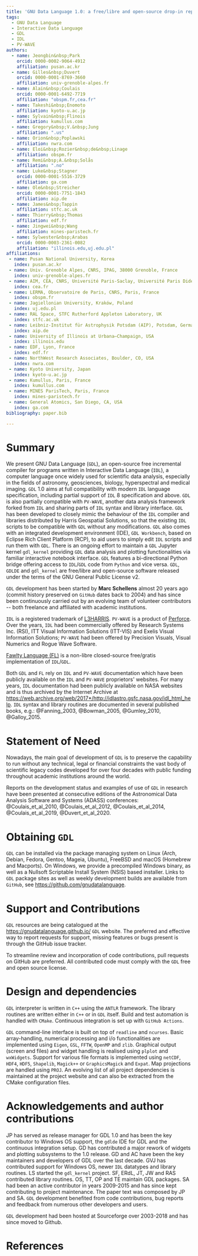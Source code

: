 ```yaml
---
title: 'GNU Data Language 1.0: a free/libre and open-source drop-in replacement for IDL/PV-WAVE'
tags:
  - GNU Data Language
  - Interactive Data Language
  - GDL
  - IDL
  - PV-WAVE
authors:
  - name: Jeongbin&nbsp;Park
    orcid: 0000-0002-9064-4912
    affiliation: pusan.ac.kr
  - name: Gilles&nbsp;Duvert
    orcid: 0000-0001-8769-3660 
    affiliation: univ-grenoble-alpes.fr
  - name: Alain&nbsp;Coulais
    orcid: 0000-0001-6492-7719
    affiliation: "obspm.fr,cea.fr"
  - name: Takeshi&nbsp;Enomoto
    affiliation: kyoto-u.ac.jp
  - name: Sylvain&nbsp;Flinois
    affiliation: kumullus.com
  - name: Gregory&nbsp;V.&nbsp;Jung
    affiliation: ".us"
  - name: Orion&nbsp;Poplawski
    affiliation: nwra.com
  - name: Eloi&nbsp;Rozier&nbsp;de&nbsp;Linage
    affiliation: obspm.fr
  - name: Remi&nbsp;A.&nbsp;Solås
    affiliation: ".no" 
  - name: Luke&nbsp;Stagner 
    orcid: 0000-0001-5516-3729
    affiliation: ga.com
  - name: Ole&nbsp;Streicher
    orcid: 0000-0001-7751-1843
    affiliation: aip.de
  - name: James&nbsp;Tappin
    affiliation: stfc.ac.uk
  - name: Thierry&nbsp;Thomas
    affiliation: edf.fr
  - name: Jingwei&nbsp;Wang
    affiliation: mines-paristech.fr
  - name: Sylwester&nbsp;Arabas
    orcid: 0000-0003-2361-0082
    affiliation: "illinois.edu,uj.edu.pl"
affiliations:
 - name: Pusan National University, Korea
   index: pusan.ac.kr
 - name: Univ. Grenoble Alpes, CNRS, IPAG, 38000 Grenoble, France 
   index: univ-grenoble-alpes.fr
 - name: AIM, CEA, CNRS, Université Paris-Saclay, Université Paris Diderot, Sorbonne Paris Cité, Gif-sur-Yvette, France
   index: cea.fr
 - name: LERMA, Observatoire de Paris, CNRS, Paris, France 
   index: obspm.fr
 - name: Jagiellonian University, Kraków, Poland
   index: uj.edu.pl
 - name: RAL Space, STFC Rutherford Appleton Laboratory, UK 
   index: stfc.ac.uk
 - name: Leibniz-Institut für Astrophysik Potsdam (AIP), Potsdam, Germany 
   index: aip.de
 - name: University of Illinois at Urbana–Champaign, USA
   index: illinois.edu
 - name: EDF, Lyon, France
   index: edf.fr
 - name: NorthWest Research Associates, Boulder, CO, USA
   index: nwra.com
 - name: Kyoto University, Japan
   index: kyoto-u.ac.jp
 - name: Kumullus, Paris, France
   index: kumullus.com
 - name: MINES ParisTech, Paris, France
   index: mines-paristech.fr
 - name: General Atomics, San Diego, CA, USA
   index: ga.com
bibliography: paper.bib

---
```


# Summary

We present GNU Data Language (`GDL`), an open-source free incremental compiler for programs written in Interactive Data
  Language (`IDL`), a computer language once widely used for scientific data analysis, especially in the fields of astronomy,
  geosciences, biology, hyperspectral and medical imaging. 
`GDL` 1.0 aims at full compatibility with modern `IDL` language specification, including partial support
  of `IDL` 8 specification and above.
`GDL` is also partially compatible with `PV-WAVE`, another data analysis framework forked from `IDL` and 
  sharing parts of `IDL` syntax and library interface.
`GDL` has been developed to closely mimic the behaviour of the `IDL` compiler and libraries distributed by
  Harris Geospatial Solutions, so that the existing `IDL` scripts to be compatible with `GDL` without any modifications. 
`GDL` also comes with an integrated development environment (IDE), `GDL Workbench`, based on Eclipse Rich Client Platform (RCP),
  to aid users to simply edit `IDL` scripts and run them with `GDL`.
There is an ongoing effort to maintain a `GDL` Jupyter kernel `gdl_kernel` providing `GDL` data analysis and plotting functionalities
  via familiar interactive notebook interface.
`GDL` features a bi-directional Python bridge offering access to `IDL`/`GDL` code from `Python` and vice versa.
`GDL`, `GDLDE` and `gdl_kernel` are free/libre and open-source software released under the terms of the GNU General Public License v2.

`GDL` development has been started by **Marc Schellens** almost 20 years ago (commit history preserved on `GitHub` dates back to 2004) 
  and has since been continuously carried out by an evolving team of volunteer contributors -- both freelance and affiliated with
  academic institutions.

`IDL` is a registered trademark of [L3HARRIS](http://l3harrisgeospatial.com). 
`PV-WAVE` is a product of [Perforce](http://perforce.com).
Over the years, `IDL` had been commercially offered by Research Systems Inc. (RSI), ITT Visual Information Solutions (ITT-VIS) and
  Exelis Visual Information Solutions; `PV-WAVE` had been offered by Precision Visuals, Visual Numerics and Rogue Wave Software.

[Fawlty Language (FL)](https://www.flxpert.hu/fl/) is a non-libre closed-source free/gratis implementation of `IDL`/`GDL`.

Both `GDL` and `FL` rely on `IDL` and `PV-WAVE` documentation which have been publicly available on the `IDL` and `PV-WAVE` proprietors' websites.
For many years, `IDL` documentation had been publicly available on NASA websites and is thus archived by the Internet Archive at
  <https://web.archive.org/web/2017*/http://idlastro.gsfc.nasa.gov/idl_html_help>.
`IDL` syntax and library routines are documented in several published books, e.g.: @Fanning_2003, @Bowman_2005, @Gumley_2010, @Galloy_2015.

# Statement of Need

Nowadays, the main goal of development of `GDL` is to preserve the capability to run without any technical, legal or financial 
  constraints the vast body of scientific legacy codes developed for over four decades with public funding throughout
  academic institutions around the world.

Reports on the development status and examples of use of `GDL` in research have been presented at consecutive editions 
  of the Astronomical Data Analysis Software and Systems (ADASS) conferences:
  @Coulais_et_al_2010, @Coulais_et_al_2012, @Coulais_et_al_2014, @Coulais_et_al_2019, @Duvert_et_al_2020.

# Obtaining `GDL`

`GDL` can be installed via the package managing system on Linux (Arch, Debian, Fedora, Gentoo, Mageia, Ubuntu), 
  FreeBSD and macOS (Homebrew and Macports).
On Windows, we provide a precompiled Windows binary, as well as a Nullsoft Scriptable
  Install System (NSIS) based installer.
Links to `GDL` package sites as well as weekly development builds are available from `GitHub`, see <https://github.com/gnudatalanguage>.

# Support and Contributions

`GDL` resources are being catalogued at the <https://gnudatalanguage.github.io/> `GDL` website.
The preferred and effective way to report requests for support, missing features or bugs present
  is through the GitHub issue tracker.

To streamline review and incorporation of code contributions, pull requests on GitHub are preferred.
All contributed code must comply with the `GDL` free and open source license.

# Design and dependencies

`GDL` interpreter is written in `C++` using the `ANTLR` framework.
The library routines are written either in `C++` or in `GDL` itself.
Build and test automation is handled with `CMake`.
Continuous integration is set up with `GitHub Actions`.

`GDL` command-line interface is built on top of `readline` and `ncurses`.
Basic array-handling, numerical processing and i/o functionalities are implemented using `Eigen`,
  `GSL`, `FFTW`, `OpenMP` and `zlib`.
Graphical output (screen and files) and widget handling is realised using 
  `plplot` and `wxWidgets`.
Support for various file formats is implemented using `netCDF`, `HDF4`,
  `HDF5`, `Shapelib`, `Magick++` or `GraphicsMagick` and `Expat`.
Map projections are handled using `PROJ`.
An evolving list of all project dependencies is maintained at the project website
  and can also be extracted from the CMake configuration files.

# Acknowledgements and author contributions

JP has served as release manager for GDL 1.0 and has been the key contributor to Windows OS support, the `gdlde` IDE for GDL and the continuous integration setup. 
GD has contributed a major rework of widgets and plotting subsystems to the 1.0 release.
GD and AC have been the key maintainers and developers of GDL over the last decade.
GVJ has contributed support for Windows OS, newer `IDL` datatypes and library routines.
LS started the `gdl_kernel` project.
SF, ERdL, JT, JW and RAS contributed library routines.
OS, TT, OP and TE maintain GDL packages.
SA had been an active contributor in years 2009-2015 and has since kept contributing to project maintenance.
The paper text was composed by JP and SA.
`GDL` development benefited from code contributions, bug reports and feedback from numerous
  other developers and users.

`GDL` development had been hosted at Sourceforge over 2003-2018 and has since moved to Github.

# References
